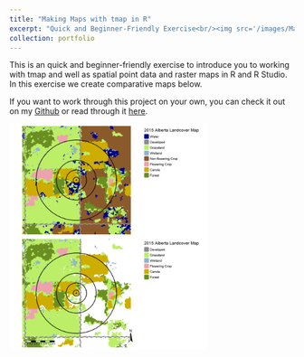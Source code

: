 ```yaml
---
title: "Making Maps with tmap in R"
excerpt: "Quick and Beginner-Friendly Exercise<br/><img src='/images/Map_Landcover_Comparison_Buffers.png' alt='MapImageSmaller' width='350' height='400'>"
collection: portfolio
---
```


This is an quick and beginner-friendly exercise to introduce you to working with tmap and well as spatial point data and raster maps in R and R Studio. In this exercise we create comparative maps below. 

If you want to work through this project on your own, you can check it out on my [Github](https://github.com/celiahein/Mapping_with_tmap) or read through it [here](./files/MapMaking.html).

<img src='/images/Map_Landcover_Comparison_Buffers.png' alt='MapImageSmaller' width='350' height='400'>
